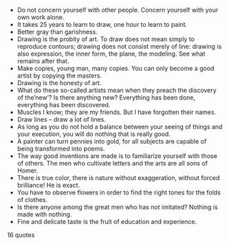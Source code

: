  - Do not concern yourself with other people. Concern yourself with your own work alone.
 - It takes 25 years to learn to draw, one hour to learn to paint.
 - Better gray than garishness.
 - Drawing is the probity of art. To draw does not mean simply to reproduce contours; drawing does not consist merely of line: drawing is also expression, the inner form, the plane, the modeling. See what remains after that.
 - Make copies, young man, many copies. You can only become a good artist by copying the masters.
 - Drawing is the honesty of art.
 - What do these so-called artists mean when they preach the discovery of the’new’? Is there anything new? Everything has been done, everything has been discovered.
 - Muscles I know; they are my friends. But I have forgotten their names.
 - Draw lines – draw a lot of lines.
 - As long as you do not hold a balance between your seeing of things and your execution, you will do nothing that is really good.
 - A painter can turn pennies into gold, for all subjects are capable of being transformed into poems.
 - The way good inventions are made is to familiarize yourself with those of others. The men who cultivate letters and the arts are all sons of Homer.
 - There is true color, there is nature without exaggeration, without forced brilliance! He is exact.
 - You have to observe flowers in order to find the right tones for the folds of clothes.
 - Is there anyone among the great men who has not imitated? Nothing is made with nothing.
 - Fine and delicate taste is the fruit of education and experience.

16 quotes